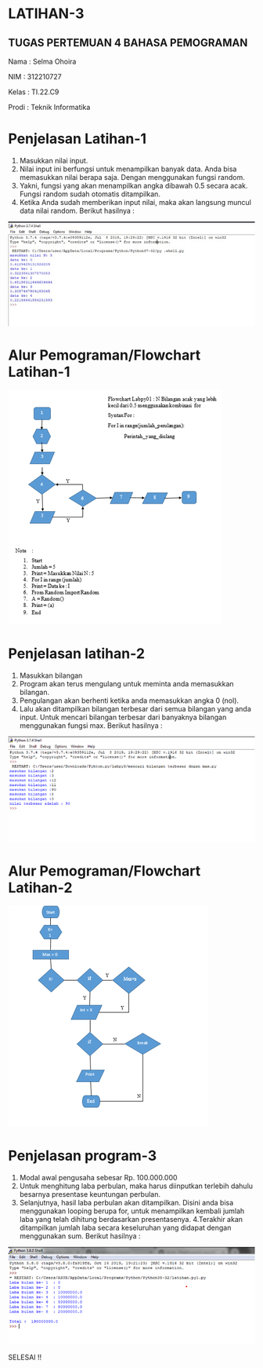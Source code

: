 # LATIHAN-3
## TUGAS PERTEMUAN 4 BAHASA PEMOGRAMAN

Nama : Selma Ohoira

NIM : 312210727

Kelas : TI.22.C9

Prodi : Teknik Informatika

# Penjelasan Latihan-1
1. Masukkan nilai input.
2. Nilai input ini berfungsi untuk menampilkan banyak data.
Anda bisa memasukkan nilai berapa saja. Dengan menggunakan fungsi random.
3. Yakni, fungsi yang akan menampilkan angka dibawah 0.5 secara acak.
Fungsi random sudah otomatis ditampilkan.
4. Ketika Anda sudah memberikan input nilai, maka akan langsung muncul data nilai random.
Berikut hasilnya :

![Gambar](gambar/1.png)

# Alur Pemograman/Flowchart Latihan-1

![Gambar](gambar/2.png)

# Penjelasan latihan-2
1. Masukkan bilangan
2. Program akan terus mengulang untuk meminta anda memasukkan bilangan.
3. Pengulangan akan berhenti ketika anda memasukkan angka 0 (nol).
4. Lalu akan ditampilkan bilangan terbesar dari semua bilangan yang anda input.
Untuk mencari bilangan terbesar dari banyaknya bilangan menggunakan fungsi max.
Berikut hasilnya :

![Gambar](gambar/3.png)

# Alur Pemograman/Flowchart Latihan-2

![Gambar](gambar/4.png)

# Penjelasan program-3
1. Modal awal pengusaha sebesar Rp. 100.000.000
2. Untuk menghitung laba perbulan, maka harus diinputkan terlebih dahulu besarnya presentase keuntungan perbulan.
3. Selanjutnya, hasil laba perbulan akan ditampilkan.
Disini anda bisa menggunakan looping berupa for, untuk menampilkan kembali jumlah laba yang telah dihitung berdasarkan presentasenya.
4.Terakhir akan ditampilkan jumlah laba secara keseluruhan yang didapat dengan menggunakan sum.
Berikut hasilnya :

![Gambar](gambar/5.png)

SELESAI !!